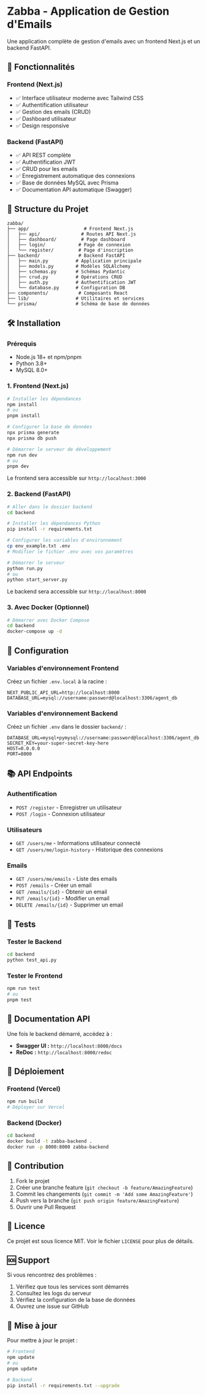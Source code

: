 # Zabba - Application de Gestion d'Emails

Une application complète de gestion d'emails avec un frontend Next.js et un backend FastAPI.

## 🚀 Fonctionnalités

### Frontend (Next.js)
- ✅ Interface utilisateur moderne avec Tailwind CSS
- ✅ Authentification utilisateur
- ✅ Gestion des emails (CRUD)
- ✅ Dashboard utilisateur
- ✅ Design responsive

### Backend (FastAPI)
- ✅ API REST complète
- ✅ Authentification JWT
- ✅ CRUD pour les emails
- ✅ Enregistrement automatique des connexions
- ✅ Base de données MySQL avec Prisma
- ✅ Documentation API automatique (Swagger)

## 📁 Structure du Projet

```
zabba/
├── app/                    # Frontend Next.js
│   ├── api/               # Routes API Next.js
│   ├── dashboard/         # Page dashboard
│   ├── login/            # Page de connexion
│   └── register/         # Page d'inscription
├── backend/              # Backend FastAPI
│   ├── main.py          # Application principale
│   ├── models.py        # Modèles SQLAlchemy
│   ├── schemas.py       # Schémas Pydantic
│   ├── crud.py          # Opérations CRUD
│   ├── auth.py          # Authentification JWT
│   └── database.py      # Configuration DB
├── components/           # Composants React
├── lib/                 # Utilitaires et services
└── prisma/              # Schéma de base de données
```

## 🛠️ Installation

### Prérequis
- Node.js 18+ et npm/pnpm
- Python 3.8+
- MySQL 8.0+

### 1. Frontend (Next.js)

```bash
# Installer les dépendances
npm install
# ou
pnpm install

# Configurer la base de données
npx prisma generate
npx prisma db push

# Démarrer le serveur de développement
npm run dev
# ou
pnpm dev
```

Le frontend sera accessible sur `http://localhost:3000`

### 2. Backend (FastAPI)

```bash
# Aller dans le dossier backend
cd backend

# Installer les dépendances Python
pip install -r requirements.txt

# Configurer les variables d'environnement
cp env_example.txt .env
# Modifier le fichier .env avec vos paramètres

# Démarrer le serveur
python run.py
# ou
python start_server.py
```

Le backend sera accessible sur `http://localhost:8000`

### 3. Avec Docker (Optionnel)

```bash
# Démarrer avec Docker Compose
cd backend
docker-compose up -d
```

## 🔧 Configuration

### Variables d'environnement Frontend

Créez un fichier `.env.local` à la racine :

```env
NEXT_PUBLIC_API_URL=http://localhost:8000
DATABASE_URL=mysql://username:password@localhost:3306/agent_db
```

### Variables d'environnement Backend

Créez un fichier `.env` dans le dossier `backend/` :

```env
DATABASE_URL=mysql+pymysql://username:password@localhost:3306/agent_db
SECRET_KEY=your-super-secret-key-here
HOST=0.0.0.0
PORT=8000
```

## 📚 API Endpoints

### Authentification
- `POST /register` - Enregistrer un utilisateur
- `POST /login` - Connexion utilisateur

### Utilisateurs
- `GET /users/me` - Informations utilisateur connecté
- `GET /users/me/login-history` - Historique des connexions

### Emails
- `GET /users/me/emails` - Liste des emails
- `POST /emails` - Créer un email
- `GET /emails/{id}` - Obtenir un email
- `PUT /emails/{id}` - Modifier un email
- `DELETE /emails/{id}` - Supprimer un email

## 🧪 Tests

### Tester le Backend

```bash
cd backend
python test_api.py
```

### Tester le Frontend

```bash
npm run test
# ou
pnpm test
```

## 📖 Documentation API

Une fois le backend démarré, accédez à :
- **Swagger UI :** `http://localhost:8000/docs`
- **ReDoc :** `http://localhost:8000/redoc`

## 🚀 Déploiement

### Frontend (Vercel)
```bash
npm run build
# Déployer sur Vercel
```

### Backend (Docker)
```bash
cd backend
docker build -t zabba-backend .
docker run -p 8000:8000 zabba-backend
```

## 🤝 Contribution

1. Fork le projet
2. Créer une branche feature (`git checkout -b feature/AmazingFeature`)
3. Commit les changements (`git commit -m 'Add some AmazingFeature'`)
4. Push vers la branche (`git push origin feature/AmazingFeature`)
5. Ouvrir une Pull Request

## 📄 Licence

Ce projet est sous licence MIT. Voir le fichier `LICENSE` pour plus de détails.

## 🆘 Support

Si vous rencontrez des problèmes :

1. Vérifiez que tous les services sont démarrés
2. Consultez les logs du serveur
3. Vérifiez la configuration de la base de données
4. Ouvrez une issue sur GitHub

## 🔄 Mise à jour

Pour mettre à jour le projet :

```bash
# Frontend
npm update
# ou
pnpm update

# Backend
pip install -r requirements.txt --upgrade
``` 